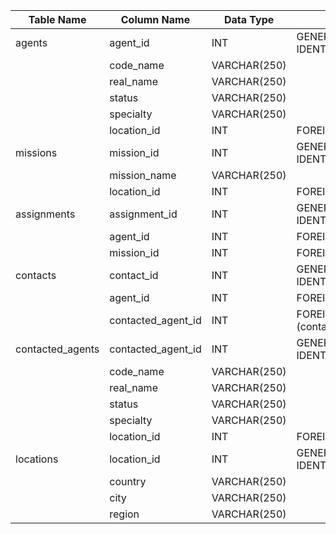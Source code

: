 | Table Name        | Column Name            | Data Type | Constraints                        |
|-------------------|------------------------|-----------|------------------------------------|
| agents            | agent_id               | INT       | GENERATED BY DEFAULT AS IDENTITY, PRIMARY KEY |
|                   | code_name              | VARCHAR(250) |                                    |
|                   | real_name              | VARCHAR(250) |                                    |
|                   | status                 | VARCHAR(250) |                                    |
|                   | specialty              | VARCHAR(250) |                                    |
|                   | location_id            | INT       | FOREIGN KEY (locations.location_id) |
| missions          | mission_id             | INT       | GENERATED BY DEFAULT AS IDENTITY, PRIMARY KEY |
|                   | mission_name           | VARCHAR(250) |                                    |
|                   | location_id            | INT       | FOREIGN KEY (locations.location_id) |
| assignments       | assignment_id          | INT       | GENERATED BY DEFAULT AS IDENTITY, PRIMARY KEY |
|                   | agent_id               | INT       | FOREIGN KEY (agents.agent_id)      |
|                   | mission_id             | INT       | FOREIGN KEY (missions.mission_id)  |
| contacts          | contact_id             | INT       | GENERATED BY DEFAULT AS IDENTITY, PRIMARY KEY |
|                   | agent_id               | INT       | FOREIGN KEY (agents.agent_id)      |
|                   | contacted_agent_id     | INT       | FOREIGN KEY (contacted_agents.contacted_agent_id) |
| contacted_agents  | contacted_agent_id     | INT       | GENERATED BY DEFAULT AS IDENTITY, PRIMARY KEY |
|                   | code_name              | VARCHAR(250) |                                    |
|                   | real_name              | VARCHAR(250) |                                    |
|                   | status                 | VARCHAR(250) |                                    |
|                   | specialty              | VARCHAR(250) |                                    |
|                   | location_id            | INT       | FOREIGN KEY (locations.location_id) |
| locations         | location_id            | INT       | GENERATED BY DEFAULT AS IDENTITY, PRIMARY KEY |
|                   | country                | VARCHAR(250) |                                    |
|                   | city                   | VARCHAR(250) |                                    |
|                   | region                 | VARCHAR(250) |                                    |


